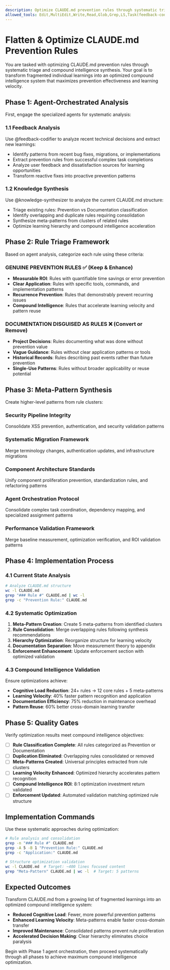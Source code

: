 ```yaml
---
description: Optimize CLAUDE.md prevention rules through systematic triage and compound intelligence synthesis
allowed_tools: Edit,MultiEdit,Write,Read,Glob,Grep,LS,Task(feedback-codifier),Task(knowledge-synthesizer)
---
```


# Flatten & Optimize CLAUDE.md Prevention Rules

You are tasked with optimizing CLAUDE.md prevention rules through systematic triage and compound intelligence synthesis. Your goal is to transform fragmented individual learnings into an optimized compound intelligence system that maximizes prevention effectiveness and learning velocity.

## Phase 1: Agent-Orchestrated Analysis

First, engage the specialized agents for systematic analysis:

### 1.1 Feedback Analysis
Use @feedback-codifier to analyze recent technical decisions and extract new learnings:
- Identify patterns from recent bug fixes, migrations, or implementations
- Extract prevention rules from successful complex task completions
- Analyze user feedback and dissatisfaction sources for learning opportunities
- Transform reactive fixes into proactive prevention patterns

### 1.2 Knowledge Synthesis  
Use @knowledge-synthesizer to analyze the current CLAUDE.md structure:
- Triage existing rules: Prevention vs Documentation classification
- Identify overlapping and duplicate rules requiring consolidation
- Synthesize meta-patterns from clusters of related rules
- Optimize learning hierarchy and compound intelligence acceleration

## Phase 2: Rule Triage Framework

Based on agent analysis, categorize each rule using these criteria:

### GENUINE PREVENTION RULES ✅ (Keep & Enhance)
- **Measurable ROI**: Rules with quantifiable time savings or error prevention
- **Clear Application**: Rules with specific tools, commands, and implementation patterns  
- **Recurrence Prevention**: Rules that demonstrably prevent recurring issues
- **Compound Intelligence**: Rules that accelerate learning velocity and pattern reuse

### DOCUMENTATION DISGUISED AS RULES ❌ (Convert or Remove)  
- **Project Decisions**: Rules documenting what was done without prevention value
- **Vague Guidance**: Rules without clear application patterns or tools
- **Historical Records**: Rules describing past events rather than future prevention
- **Single-Use Patterns**: Rules without broader applicability or reuse potential

## Phase 3: Meta-Pattern Synthesis

Create higher-level patterns from rule clusters:

### Security Pipeline Integrity
Consolidate XSS prevention, authentication, and security validation patterns

### Systematic Migration Framework  
Merge terminology changes, authentication updates, and infrastructure migrations

### Component Architecture Standards
Unify component proliferation prevention, standardization rules, and refactoring patterns

### Agent Orchestration Protocol
Consolidate complex task coordination, dependency mapping, and specialized assignment patterns

### Performance Validation Framework
Merge baseline measurement, optimization verification, and ROI validation patterns

## Phase 4: Implementation Process

### 4.1 Current State Analysis
```bash
# Analyze CLAUDE.md structure
wc -l CLAUDE.md
grep "### Rule #" CLAUDE.md | wc -l
grep -c "Prevention Rule:" CLAUDE.md
```

### 4.2 Systematic Optimization
1. **Meta-Pattern Creation**: Create 5 meta-patterns from identified clusters
2. **Rule Consolidation**: Merge overlapping rules following synthesis recommendations  
3. **Hierarchy Optimization**: Reorganize structure for learning velocity
4. **Documentation Separation**: Move measurement theory to appendix
5. **Enforcement Enhancement**: Update enforcement section with optimized validation

### 4.3 Compound Intelligence Validation
Ensure optimizations achieve:
- **Cognitive Load Reduction**: 24+ rules → 12 core rules + 5 meta-patterns
- **Learning Velocity**: 40% faster pattern recognition and application
- **Documentation Efficiency**: 75% reduction in maintenance overhead  
- **Pattern Reuse**: 60% better cross-domain learning transfer

## Phase 5: Quality Gates

Verify optimization results meet compound intelligence objectives:

- [ ] **Rule Classification Complete**: All rules categorized as Prevention or Documentation
- [ ] **Duplication Eliminated**: Overlapping rules consolidated or removed
- [ ] **Meta-Patterns Created**: Universal principles extracted from rule clusters
- [ ] **Learning Velocity Enhanced**: Optimized hierarchy accelerates pattern recognition
- [ ] **Compound Intelligence ROI**: 8:1 optimization investment return validated
- [ ] **Enforcement Updated**: Automated validation matching optimized rule structure

## Implementation Commands

Use these systematic approaches during optimization:

```bash
# Rule analysis and consolidation
grep -n "### Rule #" CLAUDE.md
grep -A 5 -B 1 "Prevention Rule:" CLAUDE.md
grep -c "Application:" CLAUDE.md

# Structure optimization validation  
wc -l CLAUDE.md  # Target: ~400 lines focused content
grep "Meta-Pattern" CLAUDE.md | wc -l  # Target: 5 patterns
```

## Expected Outcomes

Transform CLAUDE.md from a growing list of fragmented learnings into an optimized compound intelligence system:

- **Reduced Cognitive Load**: Fewer, more powerful prevention patterns
- **Enhanced Learning Velocity**: Meta-patterns enable faster cross-domain transfer
- **Improved Maintenance**: Consolidated patterns prevent rule proliferation  
- **Accelerated Decision Making**: Clear hierarchy eliminates choice paralysis

Begin with Phase 1 agent orchestration, then proceed systematically through all phases to achieve maximum compound intelligence optimization.